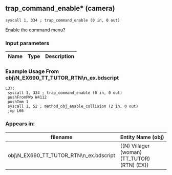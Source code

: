 ## trap_command_enable* (camera)

`syscall 1, 334 ; trap_command_enable (0 in, 0 out)`

Enable the command menu?

### Input parameters
| Name | Type | Description
|------|------|------------


### Example Usage From obj\N_EX690_TT_TUTOR_RTN\n_ex.bdscript
```plaintext
L37:
 syscall 1, 334 ; trap_command_enable (0 in, 0 out)
 pushFromPWp W4112
 pushImm 1
 syscall 1, 52 ; method_obj_enable_collision (2 in, 0 out)
 jmp L66
```


### Appears in:
| filename | Entity Name (obj)
|----------|-------------
| obj\N_EX690_TT_TUTOR_RTN\n_ex.bdscript       | ((N) Villager (woman) (TT_TUTOR) (RTN) (EX))          



